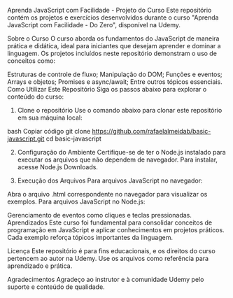 Aprenda JavaScript com Facilidade - Projeto do Curso
Este repositório contém os projetos e exercícios desenvolvidos durante o curso "Aprenda JavaScript com Facilidade - Do Zero", disponível na Udemy.

Sobre o Curso
O curso aborda os fundamentos do JavaScript de maneira prática e didática, ideal para iniciantes que desejam aprender e dominar a linguagem. Os projetos incluídos neste repositório demonstram o uso de conceitos como:

Estruturas de controle de fluxo;
Manipulação do DOM;
Funções e eventos;
Arrays e objetos;
Promises e async/await;
Entre outros tópicos essenciais.
Como Utilizar Este Repositório
Siga os passos abaixo para explorar o conteúdo do curso:

1. Clone o repositório
Use o comando abaixo para clonar este repositório em sua máquina local:

bash
Copiar código
git clone https://github.com/rafaelalmeidab/basic-javascript.git
cd basic-javascript

2. Configuração do Ambiente
Certifique-se de ter o Node.js instalado para executar os arquivos que não dependem de navegador. Para instalar, acesse Node.js Downloads.

3. Execução dos Arquivos
Para arquivos JavaScript no navegador:

Abra o arquivo .html correspondente no navegador para visualizar os exemplos.
Para arquivos JavaScript no Node.js:


Gerenciamento de eventos como cliques e teclas pressionadas.
Aprendizados
Este curso foi fundamental para consolidar conceitos de programação em JavaScript e aplicar conhecimentos em projetos práticos. Cada exemplo reforça tópicos importantes da linguagem.

Licença
Este repositório é para fins educacionais, e os direitos do curso pertencem ao autor na Udemy. Use os arquivos como referência para aprendizado e prática.

Agradecimentos
Agradeço ao instrutor e à comunidade Udemy pelo suporte e conteúdo de qualidade.
